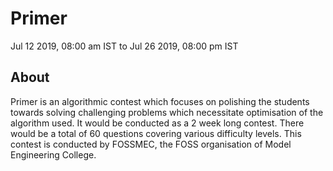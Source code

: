 # Primer
Jul 12 2019, 08:00 am IST to Jul 26 2019, 08:00 pm IST



## About

Primer is an algorithmic contest which focuses on polishing the students towards solving challenging problems which necessitate optimisation of the algorithm used.
It would be conducted as a 2 week long contest. There would be a total of 60 questions covering various difficulty levels.
This contest is conducted by FOSSMEC, the FOSS organisation of Model Engineering College.
